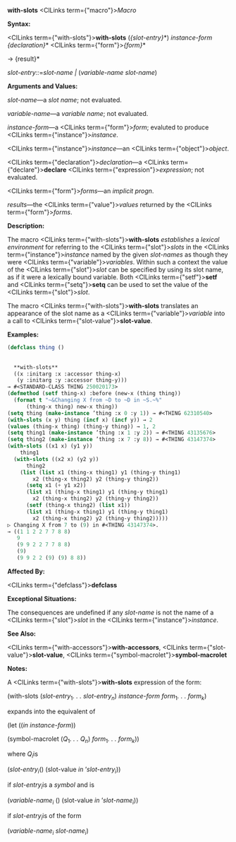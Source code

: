 **with-slots** <ClLinks  term={"macro"}><i>Macro</i></ClLinks> 



**Syntax:** 



<ClLinks  term={"with-slots"}><b>with-slots</b></ClLinks> (*\{slot-entry\}*\*) *instance-form \{declaration\}*\* <ClLinks  term={"form"}><i>\{form\}</i></ClLinks>\* 



→ \{result\}\* 



*slot-entry::*=*slot-name |* (*variable-name slot-name*) 



**Arguments and Values:** 



*slot-name*—a *slot name*; not evaluated. 



*variable-name*—a *variable name*; not evaluated. 



*instance-form*—a <ClLinks  term={"form"}><i>form</i></ClLinks>; evaluted to produce <ClLinks  term={"instance"}><i>instance</i></ClLinks>. 



<ClLinks  term={"instance"}><i>instance</i></ClLinks>—an <ClLinks  term={"object"}><i>object</i></ClLinks>. 



<ClLinks  term={"declaration"}><i>declaration</i></ClLinks>—a <ClLinks  term={"declare"}><b>declare</b></ClLinks> <ClLinks  term={"expression"}><i>expression</i></ClLinks>; not evaluated. 



<ClLinks  term={"form"}><i>forms</i></ClLinks>—an *implicit progn*. 



*results*—the <ClLinks  term={"value"}><i>values</i></ClLinks> returned by the <ClLinks  term={"form"}><i>forms</i></ClLinks>. 



**Description:** 



The macro <ClLinks  term={"with-slots"}><b>with-slots</b></ClLinks> *establishes* a *lexical environment* for referring to the <ClLinks  term={"slot"}><i>slots</i></ClLinks> in the <ClLinks  term={"instance"}><i>instance</i></ClLinks> named by the given *slot-names* as though they were <ClLinks  term={"variable"}><i>variables</i></ClLinks>. Within such a context the value of the <ClLinks  term={"slot"}><i>slot</i></ClLinks> can be specified by using its slot name, as if it were a lexically bound variable. Both <ClLinks  term={"setf"}><b>setf</b></ClLinks> and <ClLinks  term={"setq"}><b>setq</b></ClLinks> can be used to set the value of the <ClLinks  term={"slot"}><i>slot</i></ClLinks>. 



The macro <ClLinks  term={"with-slots"}><b>with-slots</b></ClLinks> translates an appearance of the slot name as a <ClLinks  term={"variable"}><i>variable</i></ClLinks> into a call to <ClLinks  term={"slot-value"}><b>slot-value</b></ClLinks>. 



**Examples:**
```lisp
(defclass thing () 
  
  
  **with-slots** 
  ((x :initarg :x :accessor thing-x) 
   (y :initarg :y :accessor thing-y))) 
→ #<STANDARD-CLASS THING 250020173> 
(defmethod (setf thing-x) :before (new-x (thing thing)) 
  (format t "~&Changing X from ~D to ~D in ~S.~%" 
	  (thing-x thing) new-x thing)) 
(setq thing (make-instance ’thing :x 0 :y 1)) → #<THING 62310540> 
(with-slots (x y) thing (incf x) (incf y)) → 2 
(values (thing-x thing) (thing-y thing)) → 1, 2 
(setq thing1 (make-instance ’thing :x 1 :y 2)) → #<THING 43135676> 
(setq thing2 (make-instance ’thing :x 7 :y 8)) → #<THING 43147374> 
(with-slots ((x1 x) (y1 y)) 
    thing1 
  (with-slots ((x2 x) (y2 y)) 
      thing2 
    (list (list x1 (thing-x thing1) y1 (thing-y thing1) 
		x2 (thing-x thing2) y2 (thing-y thing2)) 
	  (setq x1 (+ y1 x2)) 
	  (list x1 (thing-x thing1) y1 (thing-y thing1) 
		x2 (thing-x thing2) y2 (thing-y thing2)) 
	  (setf (thing-x thing2) (list x1)) 
	  (list x1 (thing-x thing1) y1 (thing-y thing1) 
		x2 (thing-x thing2) y2 (thing-y thing2))))) 
▷ Changing X from 7 to (9) in #<THING 43147374>. 
→ ((1 1 2 2 7 7 8 8) 
   9 
   (9 9 2 2 7 7 8 8) 
   (9) 
   (9 9 2 2 (9) (9) 8 8)) 
```
**Affected By:** 



<ClLinks  term={"defclass"}><b>defclass</b></ClLinks> 



**Exceptional Situations:** 



The consequences are undefined if any *slot-name* is not the name of a <ClLinks  term={"slot"}><i>slot</i></ClLinks> in the <ClLinks  term={"instance"}><i>instance</i></ClLinks>. 



**See Also:** 



<ClLinks  term={"with-accessors"}><b>with-accessors</b></ClLinks>, <ClLinks  term={"slot-value"}><b>slot-value</b></ClLinks>, <ClLinks  term={"symbol-macrolet"}><b>symbol-macrolet</b></ClLinks> 



**Notes:** 



A <ClLinks  term={"with-slots"}><b>with-slots</b></ClLinks> expression of the form: 



(with-slots (<i>slot-entry</i><sub>1</sub><i>. . . slot-entry<sub>n</sub></i>) <i>instance-form form</i><sub>1</sub><i>. . . form<sub>k</sub></i>) 



expands into the equivalent of 







 



 



(let ((*in instance-form*)) 



(symbol-macrolet (<i>Q</i><sub>1</sub><i>. . . Q<sub>n</sub></i>) <i>form</i><sub>1</sub><i>. . . form<sub>k</sub></i>)) 



where <i>Q<sub>i</sub></i>is 



(<i>slot-entry<sub>i</sub></i>() (slot-value <i>in</i> ’<i>slot-entry<sub>i</sub></i>)) 



if <i>slot-entry<sub>i</sub></i>is a <i>symbol</i> and is 



(<i>variable-name<sub>i</sub></i> () (slot-value <i>in</i> ’<i>slot-name<sub>i</sub></i>)) 



if <i>slot-entry<sub>i</sub></i>is of the form 



(<i>variable-name<sub>i</sub> slot-name<sub>i</sub></i>) 



